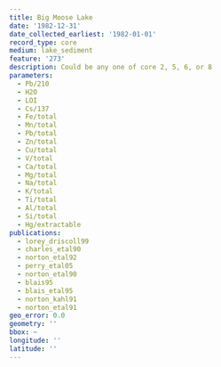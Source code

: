 ```yaml
---
title: Big Moose Lake
date: '1982-12-31'
date_collected_earliest: '1982-01-01'
record_type: core
medium: lake_sediment
feature: '273'
description: Could be any one of core 2, 5, 6, or 8
parameters:
  - Pb/210
  - H2O
  - LOI
  - Cs/137
  - Fe/total
  - Mn/total
  - Pb/total
  - Zn/total
  - Cu/total
  - V/total
  - Ca/total
  - Mg/total
  - Na/total
  - K/total
  - Ti/total
  - Al/total
  - Si/total
  - Hg/extractable
publications:
  - lorey_driscoll99
  - charles_etal90
  - norton_etal92
  - perry_etal05
  - norton_etal90
  - blais95
  - blais_etal95
  - norton_kahl91
  - norton_etal91
geo_error: 0.0
geometry: ''
bbox: ~
longitude: ''
latitude: ''
---
```

